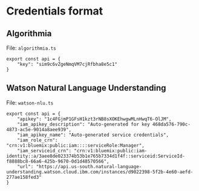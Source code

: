 # Credentials format

## Algorithmia

File: `algorithmia.ts`

```
export const api = {
    "key": "sim9c6vZgeNmqVM7cjRfbha8e5c1"
}
```

## Watson Natural Language Understanding

File: `watson-nlu.ts`

```
export const api = {
    "apikey": "1c4FGjmP1GFsH1kzt3rNB8sXOKEhwgwMLnHwqT6-OlJM",
    "iam_apikey_description": "Auto-generated for key 468da576-790c-4873-ac5e-9014a8aee939",
    "iam_apikey_name": "Auto-generated service credentials",
    "iam_role_crn": "crn:v1:bluemix:public:iam::::serviceRole:Manager",
    "iam_serviceid_crn": "crn:v1:bluemix:public:iam-identity::a/3aee8de023374b53b1e765b7334d1f4f::serviceid:ServiceId-f8888bc8-66a6-425b-9670-0d1d48570566",
    "url": "https://api.us-south.natural-language-understanding.watson.cloud.ibm.com/instances/d9022398-5f2b-4e60-aefd-277ae158fed3"
}
```